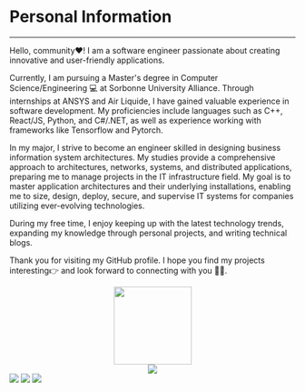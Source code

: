 # **Personal Information**

---

Hello, community❤️! I am a software engineer passionate about creating innovative and user-friendly applications.

Currently, I am pursuing a Master's degree in Computer Science/Engineering 💻 at Sorbonne University Alliance. Through internships at ANSYS and Air Liquide, I have gained valuable experience in software development. My proficiencies include languages such as C++, React/JS, Python, and C#/.NET, as well as experience working with frameworks like Tensorflow and Pytorch.

In my major, I strive to become an engineer skilled in designing business information system architectures. My studies provide a comprehensive approach to architectures, networks, systems, and distributed applications, preparing me to manage projects in the IT infrastructure field. My goal is to master application architectures and their underlying installations, enabling me to size, design, deploy, secure, and supervise IT systems for companies utilizing ever-evolving technologies.

During my free time, I enjoy keeping up with the latest technology trends, expanding my knowledge through personal projects, and writing technical blogs.

Thank you for visiting my GitHub profile. I hope you find my projects interesting👉 and look forward to connecting with you 👌🏻.



<div align="center"> <img height="137px" src="https://github-readme-stats.vercel.app/api?username=Appointat&show_icons=true&theme=tokyonight" /> </div>


<div align="center"> <img src="https://github-profile-trophy.vercel.app/?username=Appointat" /> </div>

<span> 
<img src="https://img.shields.io/badge/-HTML5-E34F26?style=flat-square&logo=html5&logoColor=white" /> 
<img src="https://img.shields.io/badge/-CSS3-1572B6?style=flat-square&logo=css3" /> 
<img src="https://img.shields.io/badge/-JavaScript-oringe?style=flat-square&logo=javascript" /> </span>
